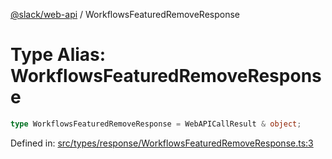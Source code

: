 [@slack/web-api](../index.md) / WorkflowsFeaturedRemoveResponse

# Type Alias: WorkflowsFeaturedRemoveResponse

```ts
type WorkflowsFeaturedRemoveResponse = WebAPICallResult & object;
```

Defined in: [src/types/response/WorkflowsFeaturedRemoveResponse.ts:3](https://github.com/slackapi/node-slack-sdk/blob/main/packages/web-api/src/types/response/WorkflowsFeaturedRemoveResponse.ts#L3)
